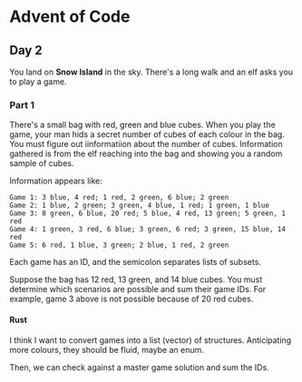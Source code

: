 # Advent of Code

## Day 2

You land on **Snow Island** in the sky. There's a long walk and an elf asks you to play a game. 

### Part 1

There's a small bag with red, green and blue cubes. When you play the game, your man hids a secret number of cubes of each colour in the bag. You must figure out iinformatiion about the number of cubes. Information gathered is from the elf reaching into the bag and showing you a random sample of cubes. 

Information appears like:

```
Game 1: 3 blue, 4 red; 1 red, 2 green, 6 blue; 2 green
Game 2: 1 blue, 2 green; 3 green, 4 blue, 1 red; 1 green, 1 blue
Game 3: 8 green, 6 blue, 20 red; 5 blue, 4 red, 13 green; 5 green, 1 red
Game 4: 1 green, 3 red, 6 blue; 3 green, 6 red; 3 green, 15 blue, 14 red
Game 5: 6 red, 1 blue, 3 green; 2 blue, 1 red, 2 green
```

Each game has an ID, and the semicolon separates lists of subsets. 

Suppose the bag has 12 red, 13 green, and 14 blue cubes. You must determine which scenarios are possible and sum their game IDs. For example, game 3 above is not possible because of 20 red cubes. 

#### Rust

I think I want to convert games into a list (vector) of structures. Anticipating more colours, they should be fluid, maybe an enum. 

Then, we can check against a master game solution and sum the IDs.